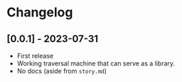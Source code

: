 # Changelog

## [0.0.1] - 2023-07-31

- First release
- Working traversal machine that can serve as a library.
- No docs (aside from `story.md`)
